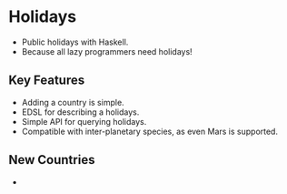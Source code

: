 # Holidays
- Public holidays with Haskell.
- Because all lazy programmers need holidays!

## Key Features
- Adding a country is simple.
- EDSL for describing a holidays.
- Simple API for querying holidays. 
- Compatible with inter-planetary species, as even Mars is supported.

## New Countries
- 


